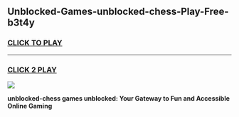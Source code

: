 
## Unblocked-Games-unblocked-chess-Play-Free-b3t4y
<h3>
<a href="https://premium76.site?title=unblocked-chess&ref=12A">CLICK TO PLAY</a></h3>
<hr>

<h3>
<a href="https://premium76.site?title=unblocked-chess&ref=12A">CLICK 2 PLAY</a>
  
</h3>

<a href="https://premium76.site?title=unblocked-chess&ref=12A"><img src="https://clearcache.store/games.png"></a>


**unblocked-chess games unblocked: Your Gateway to Fun and Accessible Online Gaming**
